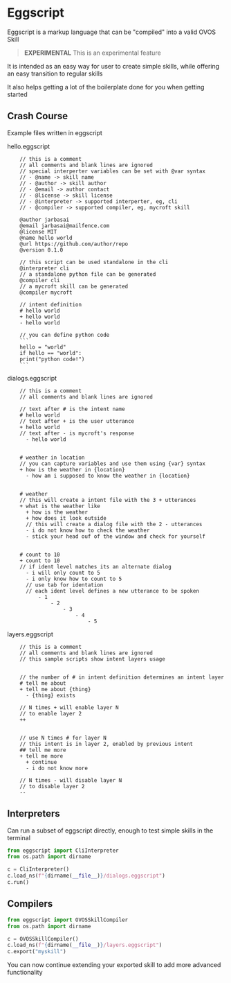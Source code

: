 # Eggscript

Eggscript is a markup language that can be "compiled" into a valid OVOS Skill

> **EXPERIMENTAL** This is an experimental feature

It is intended as an easy way for user to create simple skills, while offering an easy transition to regular skills

It also helps getting a lot of the boilerplate done for you when getting started

## Crash Course

Example files written in eggscript


hello.eggscript

        // this is a comment
        // all comments and blank lines are ignored
        // special interperter variables can be set with @var syntax
        // - @name -> skill name
        // - @author -> skill author
        // - @email -> author contact
        // - @license -> skill license
        // - @interpreter -> supported interperter, eg, cli
        // - @compiler -> supported compiler, eg, mycroft skill
        
        @author jarbasai
        @email jarbasai@mailfence.com
        @license MIT
        @name hello world
        @url https://github.com/author/repo
        @version 0.1.0
        
        // this script can be used standalone in the cli
        @interpreter cli
        // a standalone python file can be generated
        @compiler cli
        // a mycroft skill can be generated
        @compiler mycroft
        
        // intent definition
        # hello world
        + hello world
        - hello world
        
        // you can define python code
        ```
        hello = "world"
        if hello == "world":
        print("python code!")
        ```


dialogs.eggscript


        // this is a comment
        // all comments and blank lines are ignored
        
        // text after # is the intent name
        # hello world
        // text after + is the user utterance
        + hello world
        // text after - is mycroft's response
          - hello world
        
        
        # weather in location
        // you can capture variables and use them using {var} syntax
        + how is the weather in {location}
          - how am i supposed to know the weather in {location}
        
        
        # weather
        // this will create a intent file with the 3 + utterances
        + what is the weather like
          + how is the weather
          + how does it look outside
          // this will create a dialog file with the 2 - utterances
          - i do not know how to check the weather
          - stick your head ouf of the window and check for yourself
        
        
        # count to 10
        + count to 10
        // if ident level matches its an alternate dialog
          - i will only count to 5
          - i only know how to count to 5
          // use tab for identation
          // each ident level defines a new utterance to be spoken
              - 1
                  - 2
                      - 3
                          - 4
                              - 5
        
        

layers.eggscript


        // this is a comment
        // all comments and blank lines are ignored
        // this sample scripts show intent layers usage
        
        
        // the number of # in intent definition determines an intent layer
        # tell me about
        + tell me about {thing}
          - {thing} exists
        
        // N times + will enable layer N
        // to enable layer 2
        ++
        
        
        // use N times # for layer N
        // this intent is in layer 2, enabled by previous intent
        ## tell me more
        + tell me more
          + continue
          - i do not know more
        
        // N times - will disable layer N
        // to disable layer 2
        --




## Interpreters

Can run a subset of eggscript directly, enough to test simple skills in the terminal

```python
from eggscript import CliInterpreter
from os.path import dirname

c = CliInterpreter()
c.load_ns(f"{dirname(__file__)}/dialogs.eggscript")
c.run()

```

## Compilers

```python
from eggscript import OVOSSkillCompiler
from os.path import dirname

c = OVOSSkillCompiler()
c.load_ns(f"{dirname(__file__)}/layers.eggscript")
c.export("myskill")
```

You can now continue extending your exported skill to add more advanced functionality